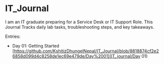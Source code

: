 # IT_Journal
I am an IT graduate preparing for a Service Desk or IT Support Role. This Journal Tracks daily lab tasks, troubleshooting steps, and key takeaways.

Entries:

- Day 01: Getting Started [https://github.com/KshitizDhungelNepal/IT_Journal/blob/8818874cf2e26858d099d4c8258de1ec69e479de/Day%2001](IT_journal/Day 01)
